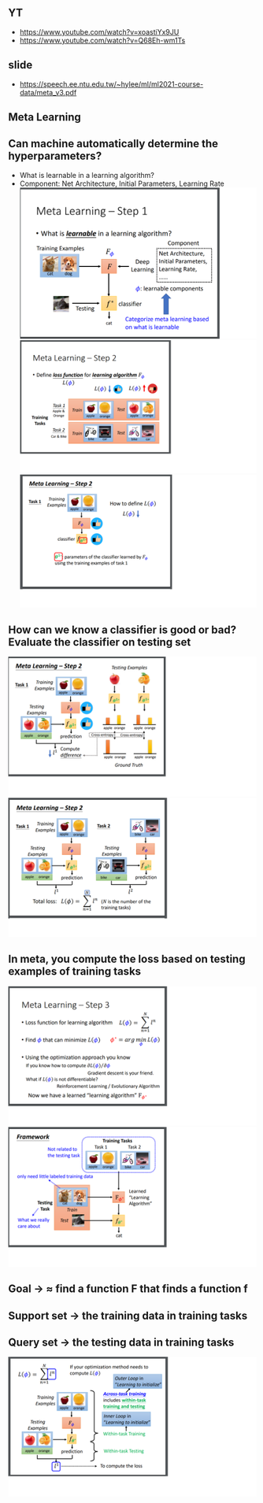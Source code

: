 ## YT  
  * https://www.youtube.com/watch?v=xoastiYx9JU  
  * https://www.youtube.com/watch?v=Q68Eh-wm1Ts  

## slide  
  * https://speech.ee.ntu.edu.tw/~hylee/ml/ml2021-course-data/meta_v3.pdf  

## Meta Learning  
## Can machine automatically determine the hyperparameters?  
  * What is learnable in a learning algorithm?  
  * Component: Net Architecture, Initial Parameters, Learning Rate  
![Image of Yaktocat](https://github.com/ting-chih/NTU-ML2021spring/blob/main/image/meta1.png)  
![Image of Yaktocat](https://github.com/ting-chih/NTU-ML2021spring/blob/main/image/meta2.png)  
![Image of Yaktocat](https://github.com/ting-chih/NTU-ML2021spring/blob/main/image/meta3.png)  
## How can we know a classifier is good or bad? Evaluate the classifier on testing set  
![Image of Yaktocat](https://github.com/ting-chih/NTU-ML2021spring/blob/main/image/meta4.png)  
![Image of Yaktocat](https://github.com/ting-chih/NTU-ML2021spring/blob/main/image/meta5.png)  
## In meta, you compute the loss based on testing examples of training tasks  
![Image of Yaktocat](https://github.com/ting-chih/NTU-ML2021spring/blob/main/image/meta6.png)  
![Image of Yaktocat](https://github.com/ting-chih/NTU-ML2021spring/blob/main/image/meta7.png)  
## Goal -> ≈ find a function F that finds a function f  
## Support set -> the training data in training tasks  
## Query set -> the testing data in training tasks  
![Image of Yaktocat](https://github.com/ting-chih/NTU-ML2021spring/blob/main/image/meta8.png)  
